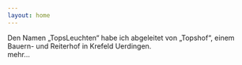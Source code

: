 ```yaml
---
layout: home
---
```


Den Namen „TopsLeuchten“ habe ich abgeleitet von „Topshof“, einem Bauern- und Reiterhof in Krefeld Uerdingen.<br/>
mehr...
